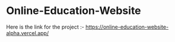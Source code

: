 # Online-Education-Website
Here is the link for the project :- https://online-education-website-alpha.vercel.app/
